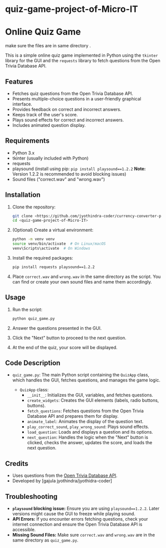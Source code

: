 # quiz-game-project-of-Micro-IT
# Online Quiz Game
make sure the files are in same directory .

This is a simple online quiz game implemented in Python using the `tkinter` library for the GUI and the `requests` library to fetch questions from the Open Trivia Database API.

## Features

* Fetches quiz questions from the Open Trivia Database API.
* Presents multiple-choice questions in a user-friendly graphical interface.
* Provides feedback on correct and incorrect answers.
* Keeps track of the user's score.
* Plays sound effects for correct and incorrect answers.
* Includes animated question display.

## Requirements

* Python 3.x
* tkinter (usually included with Python)
* requests
* playsound (install using pip: `pip install playsound==1.2.2`  **Note:** Version 1.2.2 is recommended to avoid blocking issues)
* Sound files ("correct.wav" and "wrong.wav")

## Installation

1.  Clone the repository:

    ```bash
    git clone <https://github.com/jyothindra-coder/currency-converter-project-for-Micro-IT/tree/main?tab=readme-ov-file#currency-converter-project-for-micro-it>
    cd <quiz-game-project-of-Micro-IT>
    ```

2.  (Optional) Create a virtual environment:

    ```bash
    python -m venv venv
    source venv/bin/activate  # On Linux/macOS
    venv\Scripts\activate  # On Windows
    ```

3.  Install the required packages:

    ```bash
    pip install requests playsound==1.2.2
    ```

4.  Place `correct.wav` and `wrong.wav` in the same directory as the script. You can find or create your own sound files and name them accordingly.

## Usage

1.  Run the script:

    ```bash
    python quiz_game.py
    ```

2.  Answer the questions presented in the GUI.
3.  Click the "Next" button to proceed to the next question.
4.  At the end of the quiz, your score will be displayed.

## Code Description

* `quiz_game.py`:  The main Python script containing the `QuizApp` class, which handles the GUI, fetches questions, and manages the game logic.

    * `QuizApp` class:
        * `__init__`: Initializes the GUI, variables, and fetches questions.
        * `create_widgets`: Creates the GUI elements (labels, radio buttons, buttons).
        * `fetch_questions`: Fetches questions from the Open Trivia Database API and prepares them for display.
        * `animate_label`: Animates the display of the question text.
        * `play_correct_sound`, `play_wrong_sound`:  Plays sound effects.
        * `load_question`:  Loads and displays a question and its options.
        * `next_question`:  Handles the logic when the "Next" button is clicked, checks the answer, updates the score, and loads the next question.

## Credits

* Uses questions from the [Open Trivia Database API](https://opentdb.com/).
* Developed by \[gajula jyothindra/jyothidra-coder]


##  Troubleshooting

* **`playsound` blocking issue:** Ensure you are using `playsound==1.2.2`.  Later versions might cause the GUI to freeze while playing sound.
* **API Errors:** If you encounter errors fetching questions, check your internet connection and ensure the Open Trivia Database API is accessible.
* **Missing Sound Files:** Make sure `correct.wav` and `wrong.wav` are in the same directory as `quiz_game.py`.
